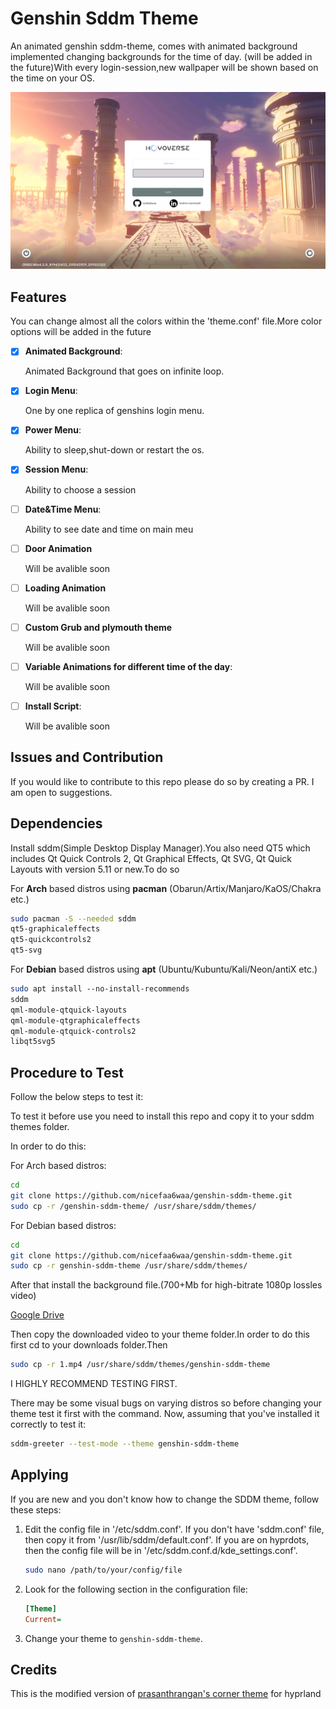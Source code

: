 # Genshin Sddm Theme

An animated genshin sddm-theme, comes with animated background
implemented changing backgrounds for the time of day. 
(will be added in the future)With every login-session,new wallpaper
will be shown based on the time on your OS. 

![](preview/2.png)
## Features

You can change almost all the colors within the 'theme.conf' file.More color options will be added in the future

- [x] <b>Animated Background</b>:

    Animated Background that goes on infinite loop.

- [x] <b>Login Menu</b>:

    One by one replica of genshins login menu.

- [x] <b>Power Menu</b>:
      
    Ability to sleep,shut-down or restart the os.

- [x] <b>Session Menu</b>:
      
    Ability to choose a session

- [ ] <b>Date&Time Menu</b>:
      
    Ability to see date and time on main meu

- [ ] <b>Door Animation</b>

    Will be avalible soon

- [ ] <b>Loading Animation</b>

    Will be avalible soon


- [ ] <b>Custom Grub and plymouth theme</b>

    Will be avalible soon

- [ ] <b>Variable Animations for different time of the day</b>:
      
    Will be avalible soon

- [ ] <b>Install Script</b>:
      
    Will be avalible soon






## Issues and Contribution

If you would like to contribute to this repo please do so by creating a PR. I am open to suggestions.


## Dependencies

Install sddm(Simple Desktop Display Manager).You also need QT5 which includes Qt Quick Controls 2, Qt Graphical Effects, Qt SVG, Qt Quick Layouts with version 5.11 or new.To do so 


For **Arch** based distros using **pacman**
(Obarun/Artix/Manjaro/KaOS/Chakra etc.)
```bash
sudo pacman -S --needed sddm
qt5‑graphicaleffects
qt5‑quickcontrols2
qt5‑svg
```
For **Debian** based distros using **apt**
(Ubuntu/Kubuntu/Kali/Neon/antiX etc.)
```bash
sudo apt install ‑‑no‑install‑recommends
sddm
qml‑module‑qtquick‑layouts
qml‑module‑qtgraphicaleffects
qml‑module‑qtquick‑controls2
libqt5svg5
```


## Procedure to Test

Follow the below steps to test it:

To test it before use you need to install this repo and copy it to your sddm themes folder.


In order to do this:


For Arch based distros:
```bash
cd
git clone https://github.com/nicefaa6waa/genshin-sddm-theme.git
sudo cp -r /genshin-sddm-theme/ /usr/share/sddm/themes/
```
For Debian based distros:
```bash
cd
git clone https://github.com/nicefaa6waa/genshin-sddm-theme.git
sudo cp -r genshin-sddm-theme /usr/share/sddm/themes/
```
After that install the background file.(700+Mb for high-bitrate 1080p lossles video)


[Google Drive](https://drive.google.com/file/d/19Z3NEZn-dg8KSQkk1vRF4KmI5S7ztSeP/view?usp=sharing)


Then copy the downloaded video to your theme folder.In order to do this first cd to your downloads folder.Then
```bash
sudo cp -r 1.mp4 /usr/share/sddm/themes/genshin-sddm-theme
```

I HIGHLY RECOMMEND TESTING FIRST.

There may be some visual bugs on varying distros so before changing your theme test it first with the command.
Now, assuming that you've installed it correctly to test it:

```bash
sddm-greeter --test-mode --theme genshin-sddm-theme
```

## Applying

If you are new and you don't know how to change the SDDM theme, follow these steps:

1. Edit the config file in '/etc/sddm.conf'. If you don't have 'sddm.conf' file, then copy it from '/usr/lib/sddm/default.conf'. If you are on hyprdots, then the config file will be in '/etc/sddm.conf.d/kde_settings.conf'.

    ```bash
    sudo nano /path/to/your/config/file
    ```

2. Look for the following section in the configuration file:

    ```ini
    [Theme]
    Current=
    ```

3. Change your theme to `genshin-sddm-theme`.

## Credits

This is the modified version of [prasanthrangan's corner theme](https://github.com/prasanthrangan/hyprdots) for hyprland
